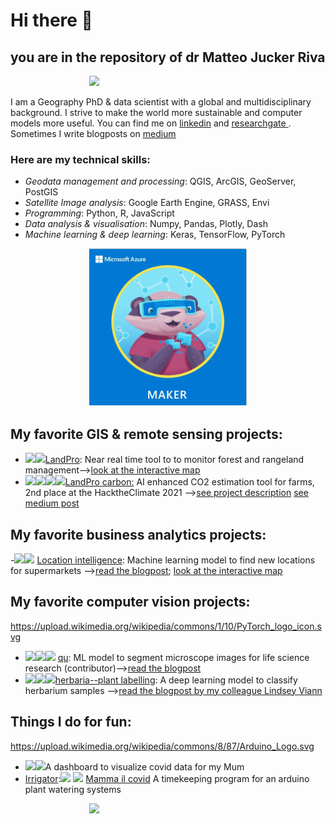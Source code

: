 # Hi there 👋



## you are in the repository of dr Matteo Jucker Riva   

<div style="display: block;  margin-left: auto;  margin-right: auto;  width: 50%;"><img src="images/my_name_is.gif" width=400 ></div>

I am a Geography PhD & data scientist with a global and multidisciplinary background.
I strive to make the world more sustainable and computer models more useful. You can find me on [linkedin](https://www.linkedin.com/in/matteojriva/) and [researchgate 
](https://www.researchgate.net/profile/Matteo_Jucker_Riva). Sometimes I write blogposts on [medium](https://matteo-jriva.medium.com/)

### Here are my technical skills:

- *Geodata management and processing*: QGIS, ArcGIS, GeoServer, PostGIS
- *Satellite Image analysis*: Google Earth Engine, GRASS, Envi
- *Programming*: Python, R, JavaScript
- *Data analysis & visualisation*: Numpy, Pandas, Plotly, Dash
- *Machine learning & deep learning*: Keras, TensorFlow, PyTorch

<a style="display: block;  margin-left: auto;  margin-right: auto;  width: 50%;" href="https://jumpnet.enjinx.io/eth/asset/68c0000000000030?source=EnjinWallet-1.14.1">
  <img src="images/maker_badge.png" width=300>
</a>

## My favorite GIS & remote sensing projects:

- <a><img class="GEE" width="30" src="https://b.thumbs.redditmedia.com/X9PQAO7ZF1oj5ZxFmgWBFHP-xzqHlRJoUxnzBno2jcA.png"></a><a><img class="JS" width="30" src="https://upload.wikimedia.org/wikipedia/commons/9/99/Unofficial_JavaScript_logo_2.svg"></a>[LandPro](https://github.com/ciskoh/LandProductivity):  Near real time tool to to monitor forest and rangeland management-->[look at the interactive map](https://matteojriva.users.earthengine.app/view/suiviedesinterventionsmidelt)    
- <a><img class="python" width="30" src="https://upload.wikimedia.org/wikipedia/commons/c/c3/Python-logo-notext.svg"></a><a><img class="tf" width="30" src="https://upload.wikimedia.org/wikipedia/commons/2/2d/Tensorflow_logo.svg"></a><a><img class="GEE" width="30" src="https://b.thumbs.redditmedia.com/X9PQAO7ZF1oj5ZxFmgWBFHP-xzqHlRJoUxnzBno2jcA.png"></a><a><img class="CV2" width="30" src="https://upload.wikimedia.org/wikipedia/commons/3/32/OpenCV_Logo_with_text_svg_version.svg"></a>[LandPro carbon:](https://github.com/ciskoh/climate_hackathon) AI enhanced CO2 estimation tool for farms, 2nd place at the HacktheClimate 2021 -->[see project description](https://devpost.com/software/landpro) [see medium post](https://matteo-jriva.medium.com/our-experience-at-the-hacktheclimate-2021-28ae8e01700d)   


## My favorite business analytics projects:
 
-<a><img class="python" width="30" src="https://upload.wikimedia.org/wikipedia/commons/c/c3/Python-logo-notext.svg"></a><a><img class="qgis" width="30" src="https://upload.wikimedia.org/wikipedia/commons/9/91/QGIS_logo_new.svg"></a> [Location intelligence](https://github.com/ciskoh/migros_branch_optimisation):
Machine learning model to find new locations for supermarkets -->[read the blogpost](https://matteo-jriva.medium.com/location-intelligence-the-branch-network-optimization-problem-4aa4740088d8); [look at the interactive map](https://www.google.com/maps/d/u/0/edit?mid=1_uX0U2V-byD1GLv0KRuWC2Gxv2wRuNT7&usp=sharing)

## My favorite computer vision projects:   
 https://upload.wikimedia.org/wikipedia/commons/1/10/PyTorch_logo_icon.svg
- <a><img class="PY" width="30" src="https://upload.wikimedia.org/wikipedia/commons/c/c3/Python-logo-notext.svg"></a><a><img class="tf" width="30" src="https://upload.wikimedia.org/wikipedia/commons/2/2d/Tensorflow_logo.svg"></a><a><img class="PYTORCH" width="30" src="https://upload.wikimedia.org/wikipedia/commons/1/10/PyTorch_logo_icon.svg"></a> [qu](https://github.com/ciskoh/qu): ML model to segment microscope images for life science research (contributor)-->[read the blogpost](https://matteo-jriva.medium.com/on-a-cell-spotting-journey-with-qu-be253b21e6e7)   
- <a><img class="PY" width="30" src="https://upload.wikimedia.org/wikipedia/commons/c/c3/Python-logo-notext.svg"></a><a><img class="tf" width="30" src="https://upload.wikimedia.org/wikipedia/commons/2/2d/Tensorflow_logo.svg"></a><a><img class="CV2" width="30" src="https://upload.wikimedia.org/wikipedia/commons/3/32/OpenCV_Logo_with_text_svg_version.svg"></a>[herbaria--plant labelling](https://github.com/ciskoh/herbaria--plant-labeling): A deep learning model to classify herbarium samples -->[read the blogpost by my colleague Lindsey Viann](https://lindseyviann.medium.com/final-bootcamp-blitz-b0e94407b0a)

## Things I do for fun:   
https://upload.wikimedia.org/wikipedia/commons/8/87/Arduino_Logo.svg
- <a><img class="PY" width="30" src="https://upload.wikimedia.org/wikipedia/commons/c/c3/Python-logo-notext.svg"></a><a><img class="PLOTLY" width="40" src="https://cdn-images-1.medium.com/max/100/1*4s68xZ7SUymwwDBn3V97hQ@2x.png"></a>A dashboard to visualize covid data for my Mum
- [Irrigator](https://github.com/ciskoh/irrigator_v2):<a><img class="C++" width="30" src="https://raw.githubusercontent.com/isocpp/logos/master/cpp_logo.png"></a> <a><img class="ARDU" width="40" src="https://upload.wikimedia.org/wikipedia/commons/8/87/Arduino_Logo.svg"></a> [Mamma il covid](https://github.com/ciskoh/mamma-il-covid) A timekeeping program for an arduino plant watering systems

<div style="display: block;  margin-left: auto;  margin-right: auto;  width: 50%;"><img src="images/contact_me.gif" width=400 ></div>

